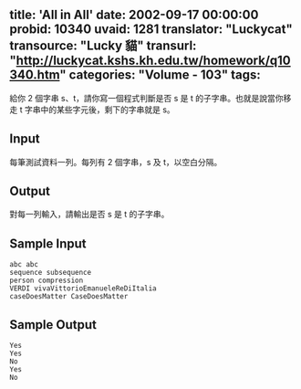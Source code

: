 title: 'All in All'
date: 2002-09-17 00:00:00
probid: 10340
uvaid: 1281
translator: "Luckycat"
transource: "Lucky 貓"
transurl: "http://luckycat.kshs.kh.edu.tw/homework/q10340.htm"
categories: "Volume - 103"
tags:
---

給你 2 個字串 s、t，請你寫一個程式判斷是否 s 是 t 的子字串。也就是說當你移走 t 字串中的某些字元後，剩下的字串就是 s。

## Input ##

每筆測試資料一列。每列有 2 個字串，s 及 t，以空白分隔。

## Output ##

對每一列輸入，請輸出是否 s 是 t 的子字串。

## Sample Input ##

	abc abc
	sequence subsequence
	person compression
	VERDI vivaVittorioEmanueleReDiItalia
	caseDoesMatter CaseDoesMatter

## Sample Output ##

	Yes
	Yes
	No
	Yes
	No